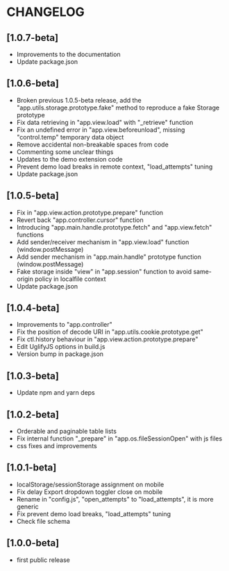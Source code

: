 
# CHANGELOG


## [1.0.7-beta]

- Improvements to the documentation
- Update package.json


## [1.0.6-beta]

- Broken previous 1.0.5-beta release, add the "app.utils.storage.prototype.fake" method to reproduce a fake Storage prototype
- Fix data retrieving in "app.view.load" with "_retrieve" function
- Fix an undefined error in "app.view.beforeunload", missing "control.temp" temporary data object
- Remove accidental non-breakable spaces from code
- Commenting some unclear things
- Updates to the demo extension code
- Prevent demo load breaks in remote context, "load_attempts" tuning
- Update package.json


## [1.0.5-beta]

- Fix in "app.view.action.prototype.prepare" function
- Revert back "app.controller.cursor" function
- Introducing "app.main.handle.prototype.fetch" and "app.view.fetch" functions
- Add sender/receiver mechanism in "app.view.load" function (window.postMessage)
- Add sender mechanism in "app.main.handle" prototype function (window.postMessage)
- Fake storage inside "view" in "app.session" function to avoid same-origin policy in localfile context
- Update package.json


## [1.0.4-beta]

- Improvements to "app.controller"
- Fix the position of decode URI in "app.utils.cookie.prototype.get"
- Fix ctl.history behaviour in "app.view.action.prototype.prepare"
- Edit UglifyJS options in build.js
- Version bump in package.json


## [1.0.3-beta]

- Update npm and yarn deps


## [1.0.2-beta]

- Orderable and paginable table lists
- Fix internal function "_prepare" in "app.os.fileSessionOpen" with js files
- css fixes and improvements


## [1.0.1-beta]

- localStorage/sessionStorage assignment on mobile
- Fix delay Export dropdown toggler close on mobile
- Rename in "config.js", "open_attempts" to "load_attempts", it is more generic
- Fix prevent demo load breaks, "load_attempts" tuning
- Check file schema


## [1.0.0-beta]

- first public release

